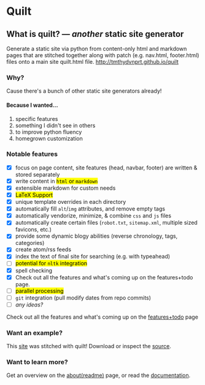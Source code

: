 Quilt
=====

What is quilt? — *another* static site generator
----------------------------------------------
Generate a static site via python from content-only html and markdown pages that are stitched together along with patch (e.g. nav.html, footer.html) files onto a main site quilt.html file. http://tmthydvnprt.github.io/quilt

### Why?
Cause there's a bunch of other static site generators already!

#### Because I wanted...
1. specific features
2. something I didn't see in others
3. to improve python fluency
4. homegrown customization

### Notable features
- [x] focus on page content, site features (head, navbar, footer) are written & stored separately
- [x] write content in <mark>`html` or `markdown`</mark>
- [x] extensible markdown for custom needs
- [x] <mark>LaTeX Support</mark>
- [x] unique template overrides in each directory
- [x] automatically fill `alt`/`img` attributes, and remove empty tags
- [x] automatically vendorize, minimize, & combine `css` and `js` files
- [x] automatically create certain files (`robot.txt`, `sitemap.xml`, multiple sized favicons, etc.)
- [x] provide some dynamic blogy abilities (reverse chronology, tags, categories)
- [x] create atom/rss feeds
- [x] index the text of final site for searching (e.g. with typeahead)
- [ ] <mark>potential for `nltk` integration</mark>
- [x] spell checking
- [x] Check out all the features and what's coming up on the features+todo page.
- [ ] <mark>parallel processing</mark>
- [ ] `git` integration (pull modify dates from repo commits)
- [ ] *any ideas?*

Check out all the features and what's coming up on the [features+todo](http://tmthydvnprt.com/quilt/features_todo.html) page

### Want an example?
This [site](http://tmthydvnprt.github.io/quilt) was stitched with quilt! Download or inspect the [source](https://github.com/tmthydvnprt/quilt/tree/master/tests).

### Want to learn more?
Get an overview on the [about(readme)](http://tmthydvnprt.com/quilt/readme.html) page, or read the [documentation](http://tmthydvnprt.com/quilt/docs/index.html).
